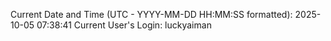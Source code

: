 Current Date and Time (UTC - YYYY-MM-DD HH:MM:SS formatted): 2025-10-05 07:38:41
Current User's Login: luckyaiman
